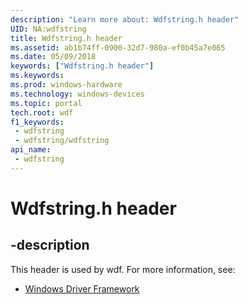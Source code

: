 ```yaml
---
description: "Learn more about: Wdfstring.h header"
UID: NA:wdfstring
title: Wdfstring.h header
ms.assetid: ab1b74ff-0900-32d7-980a-ef0b45a7e065
ms.date: 05/09/2018
keywords: ["Wdfstring.h header"]
ms.keywords: 
ms.prod: windows-hardware
ms.technology: windows-devices
ms.topic: portal
tech.root: wdf
f1_keywords:
 - wdfstring
 - wdfstring/wdfstring
api_name:
 - wdfstring
---
```


# Wdfstring.h header


## -description

This header is used by wdf. For more information, see:

- [Windows Driver Framework](../_wdf/index.md)

